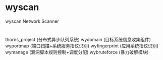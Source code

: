 # wyscan
wyscan Network Scanner
#
thorns_project (分布式异步队列系统)
wydomain (目标系统信息收集组件)
wyportmap (端口扫描+系统服务指纹识别)
wyfingerprint (应用系统指纹识别)
wymanage (漏洞脚本规则控制+调度分配)
wybruteforce (暴力破解模块)
